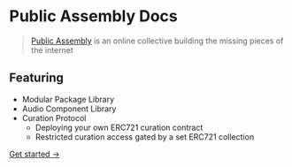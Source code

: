 # Public Assembly Docs

> [Public Assembly](http://public---assembly.com) is an online collective building the missing pieces of the internet

## Featuring

- Modular Package Library
- Audio Component Library
- Curation Protocol
    - Deploying your own ERC721 curation contract
    - Restricted curation access gated by a set ERC721 collection
    

[Get started →](https://www.notion.so/Neosound-Quickstart-c7f1678052c54bd3bd78700997120727)
